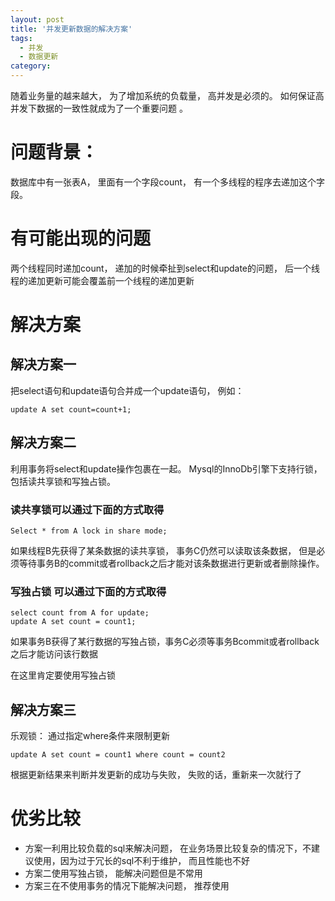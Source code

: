 ```yaml
---
layout: post
title: '并发更新数据的解决方案'
tags:
  - 并发
  - 数据更新
category: 
---
```

随着业务量的越来越大， 为了增加系统的负载量， 高并发是必须的。 如何保证高并发下数据的一致性就成为了一个重要问题
。
<!--more-->

# 问题背景： #
数据库中有一张表A， 里面有一个字段count， 有一个多线程的程序去递加这个字段。

# 有可能出现的问题 #
两个线程同时递加count， 递加的时候牵扯到select和update的问题， 后一个线程的递加更新可能会覆盖前一个线程的递加更新

# 解决方案 #
## 解决方案一 ##
把select语句和update语句合并成一个update语句， 例如：
```
update A set count=count+1;
```

## 解决方案二 ##
利用事务将select和update操作包裹在一起。
Mysql的InnoDb引擎下支持行锁， 包括读共享锁和写独占锁。

### 读共享锁可以通过下面的方式取得   ###
```
Select * from A lock in share mode;
```

如果线程B先获得了某条数据的读共享锁， 事务C仍然可以读取该条数据， 但是必须等待事务B的commit或者rollback之后才能对该条数据进行更新或者删除操作。


### 写独占锁 可以通过下面的方式取得  ###
```
select count from A for update;
update A set count = count1;
```

如果事务B获得了某行数据的写独占锁，事务C必须等事务Bcommit或者rollback之后才能访问该行数据

在这里肯定要使用写独占锁

## 解决方案三
乐观锁： 通过指定where条件来限制更新

```
update A set count = count1 where count = count2
```
根据更新结果来判断并发更新的成功与失败， 失败的话，重新来一次就行了

# 优劣比较 #

* 方案一利用比较负载的sql来解决问题， 在业务场景比较复杂的情况下，不建议使用，因为过于冗长的sql不利于维护， 而且性能也不好
* 方案二使用写独占锁， 能解决问题但是不常用
* 方案三在不使用事务的情况下能解决问题， 推荐使用





